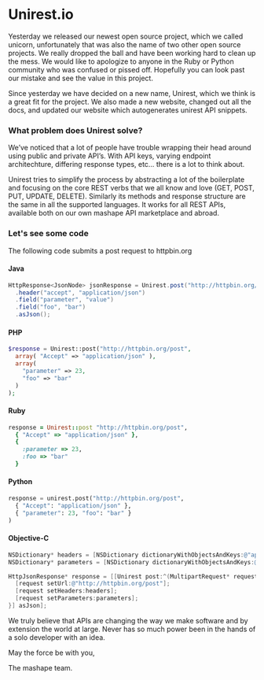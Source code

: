 Unirest.io
===========

Yesterday we released our newest open source project, which we called unicorn, unfortunately that was also the name of two other open source projects. We really dropped the ball and have been working hard to clean up the mess.  We would like to apologize to anyone in the Ruby or Python community who was confused or pissed off.  Hopefully you can look past our mistake and see the value in this project.

Since yesterday we have decided on a new name, Unirest, which we think is a great fit for the project.  We also made a new website, changed out all the docs, and updated our website which autogenerates unirest API snippets.

### What problem does Unirest solve?

We’ve noticed that a lot of people have trouble wrapping their head around using public and private API’s. With API keys, varying endpoint architechture, differing response types, etc… there is a lot to think about. 

Unirest tries to simplify the process by abstracting a lot of the boilerplate and focusing on the core REST verbs that we all know and love (GET, POST, PUT, UPDATE, DELETE). Similarly its methods and response structure are the same in all the supported languages. It works for all REST APIs, available both on our own mashape API marketplace and abroad. 

### Let's see some code

The following code submits a post request to httpbin.org

#### Java

```java
HttpResponse<JsonNode> jsonResponse = Unirest.post("http://httpbin.org/post")
  .header("accept", "application/json")
  .field("parameter", "value")
  .field("foo", "bar")
  .asJson();
```


#### PHP
```php
$response = Unirest::post("http://httpbin.org/post", 
  array( "Accept" => "application/json" ),
  array(
    "parameter" => 23,
    "foo" => "bar"
  )
);
```


#### Ruby
```ruby
response = Unirest::post "http://httpbin.org/post",
  { "Accept" => "application/json" },
  {
    :parameter => 23,
    :foo => "bar"
  }
```

#### Python
```python
response = unirest.post("http://httpbin.org/post", 
  { "Accept": "application/json" }, 
  { "parameter": 23, "foo": "bar" }
)
```


#### Objective-C
```objective-c
NSDictionary* headers = [NSDictionary dictionaryWithObjectsAndKeys:@"application/json", @"accept", nil];
NSDictionary* parameters = [NSDictionary dictionaryWithObjectsAndKeys:@"value", @"parameter", @"bar", @"foo", nil];

HttpJsonResponse* response = [[Unirest post:^(MultipartRequest* request) {
  [request setUrl:@"http://httpbin.org/post"];
  [request setHeaders:headers];
  [request setParameters:parameters];
}] asJson];
```

We truly believe that APIs are changing the way we make software and by extension the world at large. Never has so much power been in the hands of a solo developer with an idea.

May the force be with you,

The mashape team.